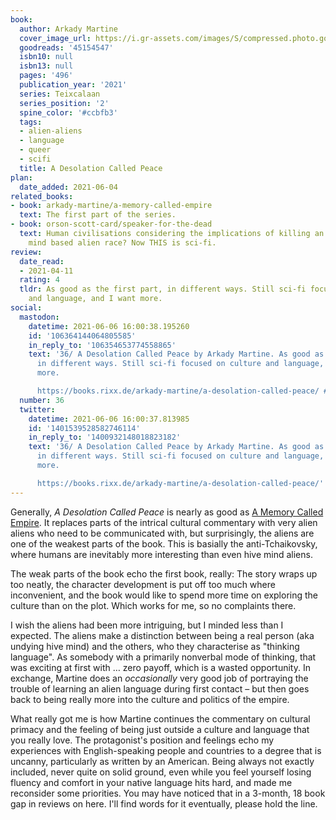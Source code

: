 ```yaml
---
book:
  author: Arkady Martine
  cover_image_url: https://i.gr-assets.com/images/S/compressed.photo.goodreads.com/books/1591755604l/45154547._SY475_.jpg
  goodreads: '45154547'
  isbn10: null
  isbn13: null
  pages: '496'
  publication_year: '2021'
  series: Teixcalaan
  series_position: '2'
  spine_color: '#ccbfb3'
  tags:
  - alien-aliens
  - language
  - queer
  - scifi
  title: A Desolation Called Peace
plan:
  date_added: 2021-06-04
related_books:
- book: arkady-martine/a-memory-called-empire
  text: The first part of the series.
- book: orson-scott-card/speaker-for-the-dead
  text: Human civilisations considering the implications of killing an entire hive
    mind based alien race? Now THIS is sci-fi.
review:
  date_read:
  - 2021-04-11
  rating: 4
  tldr: As good as the first part, in different ways. Still sci-fi focused on culture
    and language, and I want more.
social:
  mastodon:
    datetime: 2021-06-06 16:00:38.195260
    id: '106364144064805585'
    in_reply_to: '106354653774558865'
    text: '36/ A Desolation Called Peace by Arkady Martine. As good as the first part,
      in different ways. Still sci-fi focused on culture and language, and I want
      more.

      https://books.rixx.de/arkady-martine/a-desolation-called-peace/ #rixxReads'
  number: 36
  twitter:
    datetime: 2021-06-06 16:00:37.813985
    id: '1401539528582746114'
    in_reply_to: '1400932148018823182'
    text: '36/ A Desolation Called Peace by Arkady Martine. As good as the first part,
      in different ways. Still sci-fi focused on culture and language, and I want
      more.

      https://books.rixx.de/arkady-martine/a-desolation-called-peace/'
---
```


Generally, *A Desolation Called Peace* is nearly as good as [A Memory Called
Empire](/arkady-martine/a-memory-called-empire). It replaces parts of the intrical cultural commentary with very alien
aliens who need to be communicated with, but surprisingly, the aliens are one of the weakest parts of the book. This is
basially the anti-Tchaikovsky, where humans are inevitably more interesting than even hive mind aliens.

The weak parts of the book echo the first book, really: The story wraps up too neatly, the character development
is put off too much where inconvenient, and the book would like to spend more time on exploring the culture than on the
plot. Which works for me, so no complaints there.

I wish the aliens had been more intriguing, but I minded less than I expected. The aliens make a distinction
between being a real person (aka undying hive mind) and the others, who they characterise as "thinking language". As
somebody with a primarily nonverbal mode of thinking, that was exciting at first with … zero payoff, which is
a wasted opportunity. In exchange, Martine does an *occasionally* very good job of portraying the trouble of
learning an alien language during first contact – but then goes back to being really more into the culture and politics
of the empire.

What really got me is how Martine continues the commentary on cultural primacy and the feeling of being just outside a
culture and language that you really love. The protagonist's position and feelings echo my experiences with
English-speaking people and countries to a degree that is uncanny, particularly as written by an American. Being always
not exactly included, never quite on solid ground, even while you feel yourself losing fluency and comfort in your
native language hits hard, and made me reconsider some priorities. You may have noticed that in a 3-month, 18 book gap
in reviews on here. I'll find words for it eventually, please hold the line.
